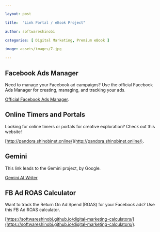 ```yaml
---

layout: post

title:  "Link Portal / eBook Project"

author: softwareshinobi

categories: [ Digital Marketing, Premium eBook ]

image: assets/images/7.jpg

---
```


## Facebook Ads Manager

Need to manage your Facebook ad campaigns? Use the official Facebook Ads Manager for creating, managing, and tracking your ads.

[Official Facebook Ads Manager](https://adsmanager.facebook.com/adsmanager/manage/adsets/edit?act=2867496743568500&date=2021-04-18_2022-10-30%2Cmaximum&selected_campaign_ids=120209753237540501&selected_adset_ids=120209753237550501&breakdown_regrouping=1&current_step=0).

## Online Timers and Portals

Looking for online timers or portals for creative exploration? Check out this website!

[http://pandora.shinobinet.online/](http://pandora.shinobinet.online/).

## Gemini

This link leads to the Gemini project, by Google.

[Gemini AI Writer](https://gemini.google.com/app/)

## FB Ad ROAS Calculator

Want to track the Return On Ad Spend (ROAS) for your Facebook ads? Use this FB Ad ROAS calculator.

[https://softwareshinobi.github.io/digital-marketing-calculators/](https://softwareshinobi.github.io/digital-marketing-calculators/).

